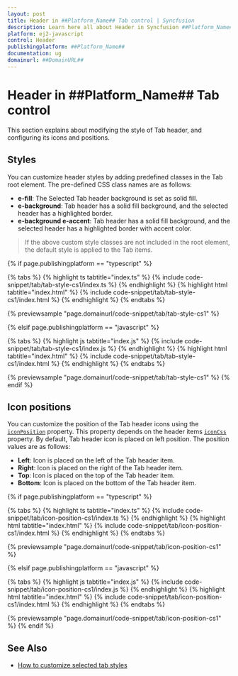```yaml
---
layout: post
title: Header in ##Platform_Name## Tab control | Syncfusion
description: Learn here all about Header in Syncfusion ##Platform_Name## Tab control of Syncfusion Essential JS 2 and more.
platform: ej2-javascript
control: Header 
publishingplatform: ##Platform_Name##
documentation: ug
domainurl: ##DomainURL##
---
```


# Header in ##Platform_Name## Tab control

This section explains about modifying the style of Tab header, and configuring its icons and positions.

## Styles

You can customize header styles by adding predefined classes in the Tab root element. The pre-defined CSS class names are as follows:

* **e-fill**: The Selected Tab header background is set as solid fill.
* **e-background**: Tab header has a solid fill background, and the selected header has a highlighted border.
* **e-background e-accent**: Tab header has a solid fill background, and the selected header has a highlighted border with accent color.

> If the above custom style classes are not included in the root element, the default style is applied to the Tab items.

{% if page.publishingplatform == "typescript" %}

 {% tabs %}
{% highlight ts tabtitle="index.ts" %}
{% include code-snippet/tab/tab-style-cs1/index.ts %}
{% endhighlight %}
{% highlight html tabtitle="index.html" %}
{% include code-snippet/tab/tab-style-cs1/index.html %}
{% endhighlight %}
{% endtabs %}
        
{% previewsample "page.domainurl/code-snippet/tab/tab-style-cs1" %}

{% elsif page.publishingplatform == "javascript" %}

{% tabs %}
{% highlight js tabtitle="index.js" %}
{% include code-snippet/tab/tab-style-cs1/index.js %}
{% endhighlight %}
{% highlight html tabtitle="index.html" %}
{% include code-snippet/tab/tab-style-cs1/index.html %}
{% endhighlight %}
{% endtabs %}

{% previewsample "page.domainurl/code-snippet/tab/tab-style-cs1" %}
{% endif %}

## Icon positions

You can customize the position of the Tab header icons using the [`iconPosition`](../api/tab/header#iconposition) property.  This property depends on the header items [`iconCss`](../api/tab/header#iconcss) property.  By default, Tab header icon is placed on left position.  The position values are as follows:

* **Left**: Icon is placed on the left of the Tab header item.
* **Right**: Icon is placed on the right of the Tab header item.
* **Top**: Icon is placed on the top of the Tab header item.
* **Bottom**: Icon is placed on the bottom of the Tab header item.

{% if page.publishingplatform == "typescript" %}

 {% tabs %}
{% highlight ts tabtitle="index.ts" %}
{% include code-snippet/tab/icon-position-cs1/index.ts %}
{% endhighlight %}
{% highlight html tabtitle="index.html" %}
{% include code-snippet/tab/icon-position-cs1/index.html %}
{% endhighlight %}
{% endtabs %}
        
{% previewsample "page.domainurl/code-snippet/tab/icon-position-cs1" %}

{% elsif page.publishingplatform == "javascript" %}

{% tabs %}
{% highlight js tabtitle="index.js" %}
{% include code-snippet/tab/icon-position-cs1/index.js %}
{% endhighlight %}
{% highlight html tabtitle="index.html" %}
{% include code-snippet/tab/icon-position-cs1/index.html %}
{% endhighlight %}
{% endtabs %}

{% previewsample "page.domainurl/code-snippet/tab/icon-position-cs1" %}
{% endif %}

## See Also

* [How to customize selected tab styles](./how-to/customize-selected-tab-styles)